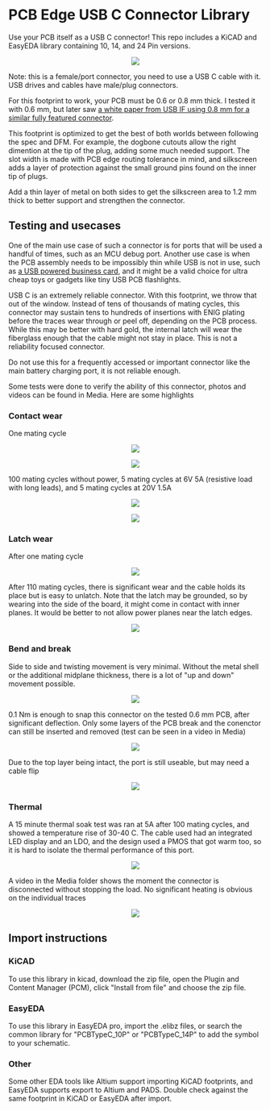 # PCB Edge USB C Connector Library
Use your PCB itself as a USB C connector! This repo includes a KiCAD and EasyEDA library containing 10, 14, and 24 Pin versions.

<p align="center">  <img src="Media/PCB_Type_C.jpg"/>   </p>

Note: this is a female/port connector, you need to use a USB C cable with it. USB drives and cables have male/plug connectors.

For this footprint to work, your PCB must be 0.6 or 0.8 mm thick. I tested it with 0.6 mm, but later saw [a white paper from USB IF using 0.8 mm for a similar fully featured connector](https://www.usb.org/sites/default/files/USB4_Gen3_plug_HS_design_guide_white_paper_2020_10_27.pdf). 

This footprint is optimized to get the best of both worlds between following the spec and DFM. For example, the dogbone cutouts allow the right dimention at the tip of the plug, adding some much needed support. The slot width is made with PCB edge routing tolerance in mind, and silkscreen adds a layer of protection against the small ground pins found on the inner tip of plugs.

Add a thin layer of metal on both sides to get the silkscreen area to 1.2 mm thick to better support and strengthen the connector.

## Testing and usecases
One of the main use case of such a connector is for ports that will be used a handful of times, such as an MCU debug port. Another use case is when the PCB assembly needs to be impossibly thin while USB is not in use, such as [a USB powered business card](https://www.linkedin.com/posts/anasmalas_its-almost-time-im-very-excited-to-be-activity-7377190388052332545-6JOr/), and it might be a valid choice for ultra cheap toys or gadgets like tiny USB PCB flashlights.

USB C is an extremely reliable connector. With this footprint, we throw that out of the window. Instead of tens of thousands of mating cycles, this connector may sustain tens to hundreds of insertions with ENIG plating before the traces wear through or peel off, depending on the PCB process. While this may be better with hard gold, the internal latch will wear the fiberglass enough that the cable might not stay in place. This is not a reliability focused connector.

Do not use this for a frequently accessed or important connector like the main battery charging port, it is not reliable enough.

Some tests were done to verify the ability of this connector, photos and videos can be found in Media. Here are some highlights

### Contact wear
One mating cycle
<p align="center">  <img src="Media/single_insertion_wear_contacts.JPG"/>   </p>
<p align="center">  <img src="Media/single_insertion_wear_contacts_3.JPG"/>   </p>

100 mating cycles without power, 5 mating cycles at 6V 5A (resistive load with long leads), and 5 mating cycles at 20V 1.5A
<p align="center">  <img src="Media/110_insertion_wear_contacts_5.JPG"/>   </p>
<p align="center">  <img src="Media/110_insertion_wear_contacts_11.JPG"/>   </p>

### Latch wear
After one mating cycle
<p align="center">  <img src="Media/single_insertion_wear_latch.JPG"/>   </p>

After 110 mating cycles, there is significant wear and the cable holds its place but is easy to unlatch. Note that the latch may be grounded, so by wearing into the side of the board, it might come in contact with inner planes. It would be better to not allow power planes near the latch edges.
<p align="center">  <img src="Media/110_insertion_wear_latch.JPG"/>   </p>

### Bend and break
Side to side and twisting movement is very minimal. Without the metal shell or the additional midplane thickness, there is a lot of "up and down" movement possible.
<p align="center">  <img src="Media/flex_test.jpg"/>   </p>

0.1 Nm is enough to snap this connector on the tested 0.6 mm PCB, after significant deflection. Only some layers of the PCB break and the conenctor can still be inserted and removed (test can be seen in a video in Media)
<p align="center">  <img src="Media/snap_test_torque.JPG"/>   </p>

Due to the top layer being intact, the port is still useable, but may need a cable flip
<p align="center">  <img src="Media/snap_test_contact.jpg"/>   </p>

### Thermal
A 15 minute thermal soak test was ran at 5A after 100 mating cycles, and showed a temperature rise of 30-40 C. The cable used had an integrated LED display and an LDO, and the design used a PMOS that got warm too, so it is hard to isolate the thermal performance of this port.
<p align="center">  <img src="Media/thermal_test_15_min_at_5A.jpg"/>   </p>

A video in the Media folder shows the moment the connector is disconnected without stopping the load. No significant heating is obvious on the individual traces
<p align="center">  <img src="Media/thermal_test_15_min_at_5A_unplug.jpg"/>   </p>


## Import instructions

### KiCAD
To use this library in kicad, download the zip file, open the Plugin and Content Manager (PCM), click "Install from file" and choose the zip file.

### EasyEDA
To use this library in EasyEDA pro, import the .elibz files, or search the common library for "PCBTypeC_10P" or "PCBTypeC_14P" to add the symbol to your schematic.

### Other
Some other EDA tools like Altium support importing KiCAD footprints, and EasyEDA supports export to Altium and PADS. Double check against the same footprint in KiCAD or EasyEDA after import.

